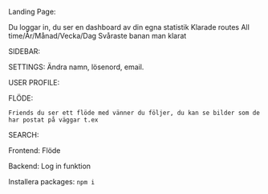 Landing Page:



Du loggar in, du ser en dashboard av din egna statistik 
Klarade routes All time/År/Månad/Vecka/Dag
Svåraste banan man klarat




SIDEBAR: 
	 






SETTINGS:
	Ändra namn, lösenord, email.
	

USER PROFILE:




FLÖDE:
		
	Friends du ser ett flöde med vänner du följer, du kan se bilder som de har postat på väggar t.ex

	


SEARCH:




Frontend:
Flöde







Backend:
Log in funktion



Installera packages: `npm i`